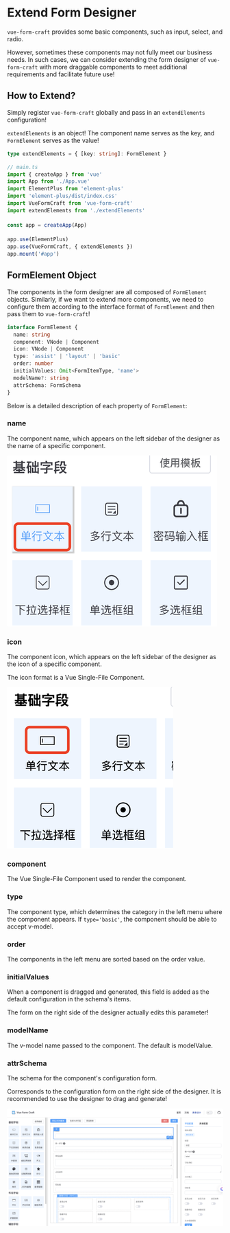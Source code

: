 # Extend Form Designer
`vue-form-craft` provides some basic components, such as input, select, and radio.

However, sometimes these components may not fully meet our business needs. In such cases, we can consider extending the form designer of `vue-form-craft` with more draggable components to meet additional requirements and facilitate future use!

## How to Extend?

Simply register `vue-form-craft` globally and pass in an `extendElements` configuration!

`extendElements` is an object! The component name serves as the key, and `FormElement` serves as the value!

```ts
type extendElements = { [key: string]: FormElement }
```

```ts
// main.ts
import { createApp } from 'vue'
import App from './App.vue'
import ElementPlus from 'element-plus'
import 'element-plus/dist/index.css'
import VueFormCraft from 'vue-form-craft'
import extendElements from './extendElements'

const app = createApp(App)

app.use(ElementPlus)
app.use(VueFormCraft, { extendElements })
app.mount('#app')

```

## FormElement Object

The components in the form designer are all composed of `FormElement` objects. Similarly, if we want to extend more components, we need to configure them according to the interface format of `FormElement` and then pass them to `vue-form-craft`!

```ts
interface FormElement {
  name: string
  component: VNode | Component
  icon: VNode | Component
  type: 'assist' | 'layout' | 'basic'
  order: number
  initialValues: Omit<FormItemType, 'name'>
  modelName?: string
  attrSchema: FormSchema
}
```

Below is a detailed description of each property of `FormElement`:

### name

The component name, which appears on the left sidebar of the designer as the name of a specific component.

![name](../assets/name.png)

### icon

The component icon, which appears on the left sidebar of the designer as the icon of a specific component.

The icon format is a Vue Single-File Component.

![icon](../assets/icon.png)

### component

The Vue Single-File Component used to render the component.

### type

The component type, which determines the category in the left menu where the component appears. If `type='basic'`, the component should be able to accept v-model.

### order

The components in the left menu are sorted based on the order value.

### initialValues

When a component is dragged and generated, this field is added as the default configuration in the schema's items.

The form on the right side of the designer actually edits this parameter!

### modelName

The v-model name passed to the component. The default is modelValue.

### attrSchema

The schema for the component's configuration form.

Corresponds to the configuration form on the right side of the designer. It is recommended to use the designer to drag and generate!

![alt text](../assets/attr.png)
